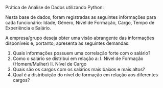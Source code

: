Prática de Análise de Dados utilizando Python:

Nesta base de dados, foram registradas as seguintes informações para cada funcionário: Idade, Gênero, Nível de Formação, Cargo, Tempo de Experiência e Salário.

A empresa/grupo deseja obter uma visão abrangente das informações disponíveis e, portanto, apresenta as seguintes demandas:

1. Quais informações possuem uma correlação forte com o salário?
2. Como o salário se distribui em relação a:
   I. Nível de Formação (Homem/Mulher)
   II. Nível de Cargo
3. Quais são os cargos com os salários mais baixos e mais altos?
4. Qual é a distribuição do nível de formação em relação aos diferentes cargos?
